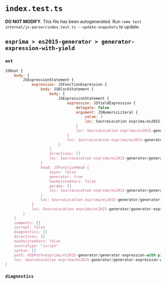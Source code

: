 # `index.test.ts`

**DO NOT MODIFY**. This file has been autogenerated. Run `rome test internal/js-parser/index.test.ts --update-snapshots` to update.

## `esprima > es2015-generator > generator-expression-with-yield`

### `ast`

```javascript
JSRoot {
	body: [
		JSExpressionStatement {
			expression: JSFunctionExpression {
				body: JSBlockStatement {
					body: [
						JSExpressionStatement {
							expression: JSYieldExpression {
								delegate: false
								argument: JSNumericLiteral {
									value: 3
									loc: SourceLocation esprima/es2015-generator/generator-expression-with-yield/input.js 1:21-1:22
								}
								loc: SourceLocation esprima/es2015-generator/generator-expression-with-yield/input.js 1:15-1:22
							}
							loc: SourceLocation esprima/es2015-generator/generator-expression-with-yield/input.js 1:15-1:23
						}
					]
					directives: []
					loc: SourceLocation esprima/es2015-generator/generator-expression-with-yield/input.js 1:13-1:25
				}
				head: JSFunctionHead {
					async: false
					generator: true
					hasHoistedVars: false
					params: []
					loc: SourceLocation esprima/es2015-generator/generator-expression-with-yield/input.js 1:10-1:12
				}
				loc: SourceLocation esprima/es2015-generator/generator-expression-with-yield/input.js 1:1-1:25
			}
			loc: SourceLocation esprima/es2015-generator/generator-expression-with-yield/input.js 1:0-1:26
		}
	]
	comments: []
	corrupt: false
	diagnostics: []
	directives: []
	hasHoistedVars: false
	sourceType: "script"
	syntax: []
	path: UIDPath<esprima/es2015-generator/generator-expression-with-yield/input.js>
	loc: SourceLocation esprima/es2015-generator/generator-expression-with-yield/input.js 1:0-2:0
}
```

### `diagnostics`

```

```
